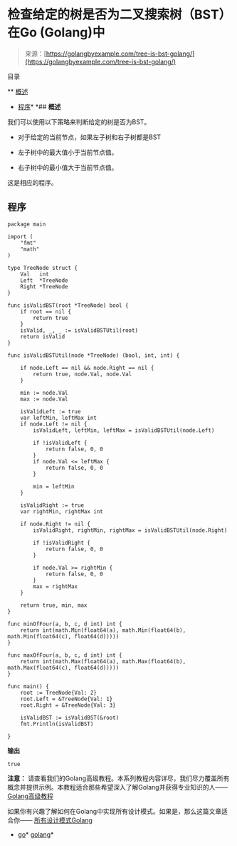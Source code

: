 <!--yml

类别：未分类

日期：2024-10-13 06:44:53

-->

# 检查给定的树是否为二叉搜索树（BST）在Go (Golang)中

> 来源：[https://golangbyexample.com/tree-is-bst-golang/](https://golangbyexample.com/tree-is-bst-golang/)

目录

**   [概述](#Overview "Overview")

+   [程序](#Program "Program")*  *## **概述**

我们可以使用以下策略来判断给定的树是否为BST。

+   对于给定的当前节点，如果左子树和右子树都是BST

+   左子树中的最大值小于当前节点值。

+   右子树中的最小值大于当前节点值。

这是相应的程序。

## **程序**

```
package main

import (
	"fmt"
	"math"
)

type TreeNode struct {
	Val   int
	Left  *TreeNode
	Right *TreeNode
}

func isValidBST(root *TreeNode) bool {
	if root == nil {
		return true
	}
	isValid, _, _ := isValidBSTUtil(root)
	return isValid
}

func isValidBSTUtil(node *TreeNode) (bool, int, int) {

	if node.Left == nil && node.Right == nil {
		return true, node.Val, node.Val
	}

	min := node.Val
	max := node.Val

	isValidLeft := true
	var leftMin, leftMax int
	if node.Left != nil {
		isValidLeft, leftMin, leftMax = isValidBSTUtil(node.Left)

		if !isValidLeft {
			return false, 0, 0
		}
		if node.Val <= leftMax {
			return false, 0, 0
		}

		min = leftMin
	}

	isValidRight := true
	var rightMin, rightMax int

	if node.Right != nil {
		isValidRight, rightMin, rightMax = isValidBSTUtil(node.Right)

		if !isValidRight {
			return false, 0, 0
		}

		if node.Val >= rightMin {
			return false, 0, 0
		}
		max = rightMax
	}

	return true, min, max
}

func minOfFour(a, b, c, d int) int {
	return int(math.Min(float64(a), math.Min(float64(b), math.Min(float64(c), float64(d)))))
}

func maxOfFour(a, b, c, d int) int {
	return int(math.Max(float64(a), math.Max(float64(b), math.Max(float64(c), float64(d)))))
}

func main() {
	root := TreeNode{Val: 2}
	root.Left = &TreeNode{Val: 1}
	root.Right = &TreeNode{Val: 3}

	isValidBST := isValidBST(&root)
	fmt.Println(isValidBST)

}
```

**输出**

```
true
```

**注意：** 请查看我们的Golang高级教程。本系列教程内容详尽，我们尽力覆盖所有概念并提供示例。本教程适合那些希望深入了解Golang并获得专业知识的人—— [Golang高级教程](https://golangbyexample.com/golang-comprehensive-tutorial/)

如果你有兴趣了解如何在Golang中实现所有设计模式。如果是，那么这篇文章适合你—— [所有设计模式Golang](https://golangbyexample.com/all-design-patterns-golang/)

+   [go](https://golangbyexample.com/tag/go/)*   [golang](https://golangbyexample.com/tag/golang/)*
